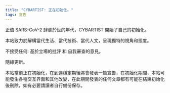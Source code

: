 ```yaml
---
title: "CYBARTIST: 正在初始化。"
tags: 宣告
---
```


正值 SARS-CoV-2 肆虐於世的年代，CYBARTIST 開始了自己的初始化。

<!--more-->

本站致力於解構當代生活、當代技術、當代人文，呈現獨特的視角和態度。

不接受任何: 基於立場的批評 和 自我審查的意見。

隨緣更新。



本站當前正在初始化，在到達穩定期後將會發表一篇宣告，在初始化期間，本站可能發生各種交互界面和其他改變，在此期間發表的任何文章都有可能在結束初始化後刪除，如有必要請讀者自行備份保存。

